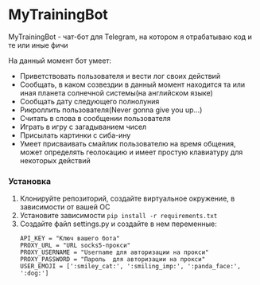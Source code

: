 # MyTrainingBot

MyTrainingBot -  чат-бот для Telegram, на котором я отрабатываю код и те или иные фичи

На данный момент бот умеет:
- Приветствовать пользователя и вести лог своих действий
- Сообщать, в каком созвездии в данный момент находится та или иная планета солнечной системы(на английском языке)
- Сообщать дату следующего полнолуния
- Рикроллить пользователя(Never gonna give you up...)
- Считать в слова в сообщении пользователя
- Играть в игру с загадыванием чисел
- Присылать картинки с сиба-ину
- Умеет присваивать смайлик пользователю на время общения, может определять геолокацию и имеет простую клавиатуру для некоторых действий

### Установка

1. Клонируйте репозиторий, создайте виртуальное окружение, в зависимости от вашей ОС
2. Установите зависимости `pip install -r requirements.txt`
3. Создайте файл settings.py и создайте в нем переменные:
    ```
    API_KEY = "Ключ вашего бота"
    PROXY_URL = "URL socks5-прокси"
    PROXY_USERNAME = "Username для авторизации на прокси"
    PROXY_PASSWORD = "Пароль  для авторизации на прокси"
    USER_EMOJI = [':smiley_cat:', ':smiling_imp:', ':panda_face:', ':dog:']
